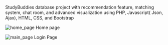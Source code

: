 StudyBuddies database project with recommendation feature, matching system, chat room, and advanced visualization using PHP, Javascript( Json, Ajax), HTML, CSS, and Bootstrap

![home_page](https://cloud.githubusercontent.com/assets/17131715/18976189/910e2dcc-8675-11e6-9b0e-f7481721d259.png)
Home page

![main_page](https://cloud.githubusercontent.com/assets/17131715/18977034/9c8eb48a-867c-11e6-8405-a8b4ddd4f4ad.png)
Login Page

